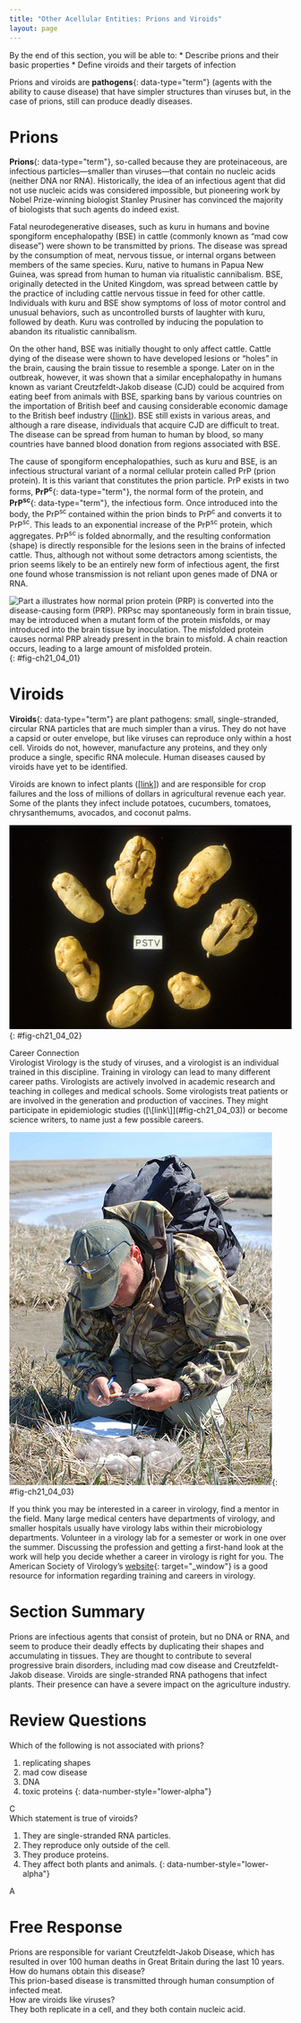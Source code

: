 ```yaml
---
title: "Other Acellular Entities: Prions and Viroids"
layout: page
---
```



<div data-type="abstract" markdown="1">
By the end of this section, you will be able to:
* Describe prions and their basic properties
* Define viroids and their targets of infection

</div>

Prions and viroids are **pathogens**{: data-type="term"} (agents with the ability to cause disease) that have simpler structures than viruses but, in the case of prions, still can produce deadly diseases.

# Prions

**Prions**{: data-type="term"}, so-called because they are proteinaceous, are infectious particles—smaller than viruses—that contain no nucleic acids (neither DNA nor RNA). Historically, the idea of an infectious agent that did not use nucleic acids was considered impossible, but pioneering work by Nobel Prize-winning biologist Stanley Prusiner has convinced the majority of biologists that such agents do indeed exist.

Fatal neurodegenerative diseases, such as kuru in humans and bovine spongiform encephalopathy (BSE) in cattle (commonly known as “mad cow disease”) were shown to be transmitted by prions. The disease was spread by the consumption of meat, nervous tissue, or internal organs between members of the same species. Kuru, native to humans in Papua New Guinea, was spread from human to human via ritualistic cannibalism. BSE, originally detected in the United Kingdom, was spread between cattle by the practice of including cattle nervous tissue in feed for other cattle. Individuals with kuru and BSE show symptoms of loss of motor control and unusual behaviors, such as uncontrolled bursts of laughter with kuru, followed by death. Kuru was controlled by inducing the population to abandon its ritualistic cannibalism.

On the other hand, BSE was initially thought to only affect cattle. Cattle dying of the disease were shown to have developed lesions or “holes” in the brain, causing the brain tissue to resemble a sponge. Later on in the outbreak, however, it was shown that a similar encephalopathy in humans known as variant Creutzfeldt-Jakob disease (CJD) could be acquired from eating beef from animals with BSE, sparking bans by various countries on the importation of British beef and causing considerable economic damage to the British beef industry ([\[link\]](#fig-ch21_04_01)). BSE still exists in various areas, and although a rare disease, individuals that acquire CJD are difficult to treat. The disease can be spread from human to human by blood, so many countries have banned blood donation from regions associated with BSE.

The cause of spongiform encephalopathies, such as kuru and BSE, is an infectious structural variant of a normal cellular protein called PrP (prion protein). It is this variant that constitutes the prion particle. PrP exists in two forms, **PrP<sup>c</sup>**{: data-type="term"}, the normal form of the protein, and **PrP<sup>sc</sup>**{: data-type="term"}, the infectious form. Once introduced into the body, the PrP<sup>sc </sup>contained within the prion binds to PrP<sup>c </sup>and converts it to PrP<sup>sc</sup>. This leads to an exponential increase of the PrP<sup>sc</sup> protein, which aggregates. PrP<sup>sc </sup>is folded abnormally, and the resulting conformation (shape) is directly responsible for the lesions seen in the brains of infected cattle. Thus, although not without some detractors among scientists, the prion seems likely to be an entirely new form of infectious agent, the first one found whose transmission is not reliant upon genes made of DNA or RNA.

 ![Part a illustrates how normal prion protein (PRP) is converted into the disease-causing form (PRP). PRPsc may spontaneously form in brain tissue, may be introduced when a mutant form of the protein misfolds, or may introduced into the brain tissue by inoculation. The misfolded protein causes normal PRP already present in the brain to misfold. A chain reaction occurs, leading to a large amount of misfolded protein.](../resources/Figure_21_04_01ab.jpg "(a) Endogenous normal prion protein (PrPc) is converted into the disease-causing form (PrPsc) when it encounters this variant form of the protein. PrPsc may arise spontaneously in brain tissue, especially if a mutant form of the protein is present, or it may occur via the spread of misfolded prions consumed in food into brain tissue. (b) This prion-infected brain tissue, visualized using light microscopy, shows the vacuoles that give it a spongy texture, typical of transmissible spongiform encephalopathies. (credit b: modification of work by Dr. Al Jenny, USDA APHIS; scale-bar data from Matt Russell)"){: #fig-ch21_04_01}

# Viroids

**Viroids**{: data-type="term"} are plant pathogens: small, single-stranded, circular RNA particles that are much simpler than a virus. They do not have a capsid or outer envelope, but like viruses can reproduce only within a host cell. Viroids do not, however, manufacture any proteins, and they only produce a single, specific RNA molecule. Human diseases caused by viroids have yet to be identified.

Viroids are known to infect plants ([\[link\]](#fig-ch21_04_02)) and are responsible for crop failures and the loss of millions of dollars in agricultural revenue each year. Some of the plants they infect include potatoes, cucumbers, tomatoes, chrysanthemums, avocados, and coconut palms.

 ![The photo shows shriveled, cracked potatoes.](../resources/Figure_21_04_02.jpg "These potatoes have been infected by the potato spindle tuber viroid (PSTV), which is typically spread when infected knives are used to cut healthy potatoes, which are then planted. (credit: Pamela Roberts, University of Florida Institute of Food and Agricultural Sciences, USDA ARS)"){: #fig-ch21_04_02}

<div data-type="note" class="career" data-label="" markdown="1">
<div data-type="title">
Career Connection
</div>
<span data-type="title">Virologist</span> Virology is the study of viruses, and a virologist is an individual trained in this discipline. Training in virology can lead to many different career paths. Virologists are actively involved in academic research and teaching in colleges and medical schools. Some virologists treat patients or are involved in the generation and production of vaccines. They might participate in epidemiologic studies ([\[link\]](#fig-ch21_04_03)) or become science writers, to name just a few possible careers.

![This photo shows a scientist in a field, measuring the length of an egg.](../resources/Figure_21_04_03.jpg "This virologist is engaged in fieldwork, sampling eggs from this nest for avian influenza. (credit: Don Becker, USGS EROS, U.S. Fish and Wildlife Service)"){: #fig-ch21_04_03}


If you think you may be interested in a career in virology, find a mentor in the field. Many large medical centers have departments of virology, and smaller hospitals usually have virology labs within their microbiology departments. Volunteer in a virology lab for a semester or work in one over the summer. Discussing the profession and getting a first-hand look at the work will help you decide whether a career in virology is right for you. The American Society of Virology’s [website][1]{: target="_window"} is a good resource for information regarding training and careers in virology.



</div>

# Section Summary

Prions are infectious agents that consist of protein, but no DNA or RNA, and seem to produce their deadly effects by duplicating their shapes and accumulating in tissues. They are thought to contribute to several progressive brain disorders, including mad cow disease and Creutzfeldt-Jakob disease. Viroids are single-stranded RNA pathogens that infect plants. Their presence can have a severe impact on the agriculture industry.

# Review Questions

<div data-type="exercise">
<div data-type="problem" markdown="1">
Which of the following is not associated with prions?

1.  replicating shapes
2.  mad cow disease
3.  DNA
4.  toxic proteins
{: data-number-style="lower-alpha"}

</div>
<div data-type="solution" markdown="1">
C

</div>
</div>

<div data-type="exercise">
<div data-type="problem" markdown="1">
Which statement is true of viroids?

1.  They are single-stranded RNA particles.
2.  They reproduce only outside of the cell.
3.  They produce proteins.
4.  They affect both plants and animals.
{: data-number-style="lower-alpha"}

</div>
<div data-type="solution" markdown="1">
A

</div>
</div>

# Free Response

<div data-type="exercise">
<div data-type="problem" markdown="1">
Prions are responsible for variant Creutzfeldt-Jakob Disease, which has resulted in over 100 human deaths in Great Britain during the last 10 years. How do humans obtain this disease?

</div>
<div data-type="solution" markdown="1">
This prion-based disease is transmitted through human consumption of infected meat.

</div>
</div>

<div data-type="exercise">
<div data-type="problem" markdown="1">
How are viroids like viruses?

</div>
<div data-type="solution" markdown="1">
They both replicate in a cell, and they both contain nucleic acid.

</div>
</div>



[1]: http://openstaxcollege.org/l/asv
